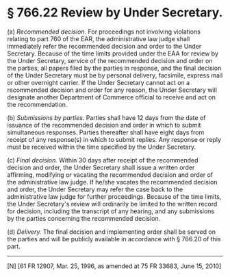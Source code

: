 # § 766.22   Review by Under Secretary.

(a) *Recommended decision.* For proceedings not involving violations relating to part 760 of the EAR, the administrative law judge shall immediately refer the recommended decision and order to the Under Secretary. Because of the time limits provided under the EAA for review by the Under Secretary, service of the recommended decision and order on the parties, all papers filed by the parties in response, and the final decision of the Under Secretary must be by personal delivery, facsimile, express mail or other overnight carrier. If the Under Secretary cannot act on a recommended decision and order for any reason, the Under Secretary will designate another Department of Commerce official to receive and act on the recommendation.


(b) *Submissions by parties.* Parties shall have 12 days from the date of issuance of the recommended decision and order in which to submit simultaneous responses. Parties thereafter shall have eight days from receipt of any response(s) in which to submit replies. Any response or reply must be received within the time specified by the Under Secretary.


(c) *Final decision.* Within 30 days after receipt of the recommended decision and order, the Under Secretary shall issue a written order affirming, modifying or vacating the recommended decision and order of the administrative law judge. If he/she vacates the recommended decision and order, the Under Secretary may refer the case back to the administrative law judge for further proceedings. Because of the time limits, the Under Secretary's review will ordinarily be limited to the written record for decision, including the transcript of any hearing, and any submissions by the parties concerning the recommended decision.


(d) *Delivery.* The final decision and implementing order shall be served on the parties and will be publicly available in accordance with § 766.20 of this part.



---

[N] [61 FR 12907, Mar. 25, 1996, as amended at 75 FR 33683, June 15, 2010]




